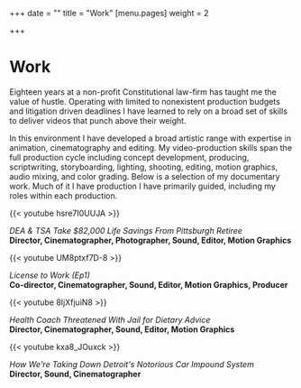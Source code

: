 +++
date = ""
title = "Work"
[menu.pages]
weight = 2

+++
# Work

Eighteen years at a non-profit Constitutional law-firm has taught me the value of hustle. Operating with limited to nonexistent production budgets and litigation driven deadlines I have learned to rely on a broad set of skills to deliver videos that punch above their weight.

In this environment I have developed a broad artistic range with expertise in animation, cinematography and editing. My video-production skills span the full production cycle including concept development, producing, scriptwriting, storyboarding, lighting, shooting, editing, motion graphics, audio mixing, and color grading. Below is a selection of my documentary work. Much of it I have production I have primarily guided, including my roles within each production.

  
{{< youtube hsre7I0UUJA >}}

_DEA & TSA Take $82,000 Life Savings From Pittsburgh Retiree_  
**Director, Cinematographer, Photographer, Sound, Editor, Motion Graphics**

  
{{< youtube UM8ptxf7D-8 >}}

_License to Work (Ep1)_  
**Co-director, Cinematographer, Sound, Editor, Motion Graphics, Producer**

  
{{< youtube 8IjXfjuiN8 >}}

_Health Coach Threatened With Jail for Dietary Advice_  
**Director, Cinematographer, Sound, Editor, Motion Graphics**

  
{{< youtube kxa8_JOuxck >}}

_How We're Taking Down Detroit's Notorious Car Impound System_  
**Director, Sound, Cinematographer**